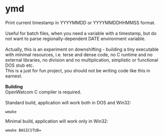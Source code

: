 # ymd
Print current timestamp in YYYYMMDD or YYYYMMDDHHMMSS format.\
\
Useful for batch files, when you need a variable with a timestamp, but do not want to parse regionally-dependent DATE environment variable.\
\
Actually, this is an experiment on downshifting - building a tiny executable with minimal resources, i.e. terse and dense code, no C runtime and no external libraries, no division and no multiplication, simplistic or functional DOS stub etc.\
This is a just for fun project, you should not be writing code like this in earnest.\
\
**Building**\
OpenWatcom C compiler is required.\
\
Standard build, application will work both in DOS and Win32:
```
wmake
```
Minimal build, application will work only in Win32:
```
wmake BASICSTUB=
```
